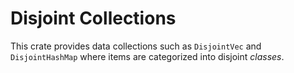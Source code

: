 # Disjoint Collections

<!-- cargo-rdme start -->

This crate provides data collections such as `DisjointVec` and
`DisjointHashMap` where items are categorized into disjoint *classes*.

<!-- cargo-rdme end -->
